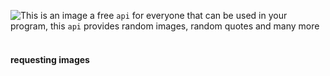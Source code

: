 ![This is an image](https://i.postimg.cc/pVDjhqRC/images-1.jpg)
a free `api` for everyone that can be used in your program, this `api` provides random images, random quotes and many more
<br> <br>

#### requesting images
